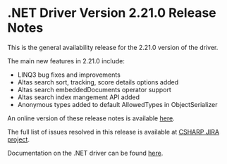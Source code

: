 # .NET Driver Version 2.21.0 Release Notes

This is the general availability release for the 2.21.0 version of the driver.

The main new features in 2.21.0 include:

* LINQ3 bug fixes and improvements
* Altas search sort, tracking, score details options added
* Altas search embeddedDocuments operator support
* Altas search index mangement API added
* Anonymous types added to default AllowedTypes in ObjectSerializer

An online version of these release notes is available [here](https://github.com/mongodb/mongo-csharp-driver/blob/master/Release%20Notes/Release%20Notes%20v2.21.0.md).

The full list of issues resolved in this release is available at [CSHARP JIRA project](https://jira.mongodb.org/issues/?jql=project%20%3D%20CSHARP%20AND%20fixVersion%20%3D%202.21.0%20ORDER%20BY%20key%20ASC).

Documentation on the .NET driver can be found [here](https://www.mongodb.com/docs/drivers/csharp/v2.21/).
